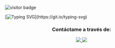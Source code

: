 ![visitor badge](https://visitor-badge.laobi.icu/badge?page_id=bryan-ignacio.bryan-ignacio&left_text=My%20Page%20Visitors)

[![Typing SVG](https://readme-typing-svg.herokuapp.com?font=Fira+Code&weight=600&size=40&duration=4000&pause=500&color=AFFC41&center=true&vCenter=true&width=860&height=80&lines=Hola!+%F0%9F%91%8B+Soy+Bryan;Y+creo+cosas+como++estas.)](https://git.io/typing-svg)


<div align="center">
  <h3>Contáctame a través de:</h3>
</div>
<div align="center">
  <a href="mailto:bryan-ignacio@outlook.com">
    <img src="https://img.shields.io/badge/Microsoft_Outlook-0078D4?style=for-the-badge&logo=microsoft-outlook&logoColor=white" target="_blank" />
  </a>
  <a href=#></a>
  <img src="https://img.shields.io/badge/Portfolio-FF5722?style=for-the-badge&logo=todoist&logoColor=white" target="_blank" />
</div>

